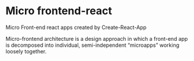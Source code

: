 # Micro frontend-react

Micro Front-end react apps created by Create-React-App

Micro-frontend architecture is a design approach in which a front-end app is decomposed into individual, semi-independent “microapps” working loosely together.
